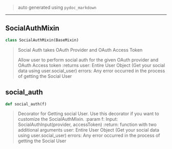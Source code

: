 
> auto generated using `pydoc_markdown`
___
## SocialAuthMixin

```python
class SocialAuthMixin(BaseMixin)
```

> Social Auth takes OAuth Provider and OAuth Access Token
> 
> Allow user to perform social auth for the given OAuth provider and OAuth Access token
> :returns
>     user: Entire User Object (Get your social data using user.social_user)
>     errors: Any error occurred in the process of getting the Social User

## social\_auth

```python
def social_auth(f)
```

> Decorator for Getting social User. Use this decorator if you want to customize the SocialAuthMixin.
> :param f: Input: SocialAuthInput(provider, accessToken)
> :return: function with two additional arguments
>     user: Entire User Object (Get your social data using user.social_user)
>     errors: Any error occurred in the process of getting the Social User



